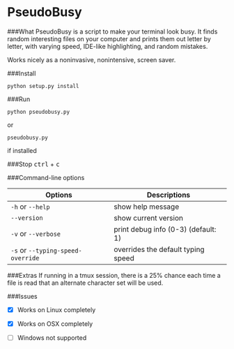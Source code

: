 # PseudoBusy

###What
PseudoBusy is a script to make your terminal look busy.
It finds random interesting files on your computer and prints them out letter by letter, with varying speed, IDE-like highlighting, and random mistakes.

Works nicely as a noninvasive, nonintensive, screen saver.

###Install
```
python setup.py install
```

###Run
```
python pseudobusy.py
```
or
```
pseudobusy.py
```
if installed

###Stop
<kbd>ctrl</kbd> + <kbd>c</kbd>

###Command-line options

Options | Descriptions
------- | ------------
`-h` or `--help` | show help message
`--version`      | show current version
`-v` or `--verbose` | print debug info (0-3) (default: 1)
`-s` or `--typing-speed-override` | overrides the default typing speed

###Extras
If running in a tmux session, there is a 25% chance each time a file is read that an alternate character set will be used.

###Issues

- [x] Works on Linux completely

- [x] Works on OSX completely

- [ ] Windows not supported

